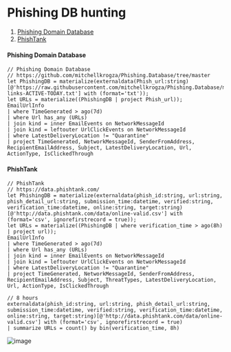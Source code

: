 # Phishing DB hunting

1. [Phishing Domain Database](https://github.com/mitchellkrogza/Phishing.Database/tree/master)
2. [PhishTank](https://phishtank.org/)

#### Phishing Domain Database
```kql
// Phishing Domain Database
// https://github.com/mitchellkrogza/Phishing.Database/tree/master
let PhishingDB = materialize(externaldata(Phish_url:string)[@'https://raw.githubusercontent.com/mitchellkrogza/Phishing.Database/master/phishing-links-ACTIVE-TODAY.txt'] with (format='txt'));
let URLs = materialize((PhishingDB | project Phish_url));
EmailUrlInfo
| where TimeGenerated > ago(7d)
| where Url has_any (URLs) 
| join kind = inner EmailEvents on NetworkMessageId
| join kind = leftouter UrlClickEvents on NetworkMessageId
| where LatestDeliveryLocation != "Quarantine"
| project TimeGenerated, NetworkMessageId, SenderFromAddress, RecipientEmailAddress, Subject, LatestDeliveryLocation, Url, ActionType, IsClickedThrough
```

#### PhishTank
```kql
// PhishTank
// https://data.phishtank.com/
let PhishingDB = materialize(externaldata(phish_id:string, url:string, phish_detail_url:string, submission_time:datetime, verified:string, verification_time:datetime, online:string, target:string)[@'http://data.phishtank.com/data/online-valid.csv'] with (format='csv', ignorefirstrecord = true));
let URLs = materialize((PhishingDB | where verification_time > ago(8h) | project url));
EmailUrlInfo
| where TimeGenerated > ago(7d)
| where Url has_any (URLs) 
| join kind = inner EmailEvents on NetworkMessageId
| join kind = leftouter UrlClickEvents on NetworkMessageId
| where LatestDeliveryLocation != "Quarantine"
| project TimeGenerated, NetworkMessageId, SenderFromAddress, RecipientEmailAddress, Subject, ThreatTypes, LatestDeliveryLocation, Url, ActionType, IsClickedThrough
```

```kql
// 8 hours 
externaldata(phish_id:string, url:string, phish_detail_url:string, submission_time:datetime, verified:string, verification_time:datetime, online:string, target:string)[@'http://data.phishtank.com/data/online-valid.csv'] with (format='csv', ignorefirstrecord = true)
| summarize URLs = count() by bin(verification_time, 8h)
```
![image](https://github.com/LearningKijo/KQL/assets/120234772/288013f8-f2d0-4e26-b969-f7c172d8a3fe)


